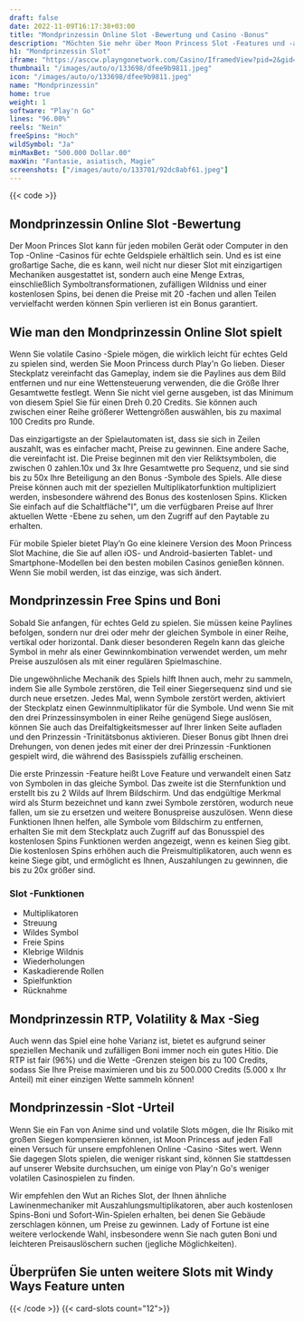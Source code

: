 ```yaml
---
draft: false
date: 2022-11-09T16:17:38+03:00
title: "Mondprinzessin Online Slot -Bewertung und Casino -Bonus"
description: "Möchten Sie mehr über Moon Princess Slot -Features und -auszahlungen erfahren? Unabhängig bewertet Slot -Spiele!"
h1: "Mondprinzessin Slot"
iframe: "https://asccw.playngonetwork.com/Casino/IframedView?pid=2&gid=moonprincess&lang=en_US&practice=1&channel=desktop&div=flashobject&width=100%25&height=100%25&user=&password=&ctx=&demo=2&brand=&lobby=&rccurrentsessiontime=0&rcintervaltime=0&rcaccounthistoryurl=&rccontinueurl=&rcexiturl=&rchistoryurlmode=&autoplaylimits=0&autoplayreset=0&callback=flashCallback&rcmga=&resourcelevel=0&hasjackpots=False&country=&pauseplay=&playlimit=&selftest=&sessiontime=&coreweburl=https://asccw.playngonetwork.com/&showpoweredby=True"
thumbnail: "/images/auto/o/133698/dfee9b9811.jpeg"
icon: "/images/auto/o/133698/dfee9b9811.jpeg"
name: "Mondprinzessin"
home: true
weight: 1
software: "Play'n Go"
lines: "96.00%"
reels: "Nein"
freeSpins: "Hoch"
wildSymbol: "Ja"
minMaxBet: "500.000 Dollar.00"
maxWin: "Fantasie, asiatisch, Magie"
screenshots: ["/images/auto/o/133701/92dc8abf61.jpeg"]
---
```


{{< code >}}<h2> Mondprinzessin Online Slot -Bewertung</h2><p> Der Moon Princes Slot kann für jeden mobilen Gerät oder Computer in den Top -Online -Casinos für echte Geldspiele erhältlich sein. Und es ist eine großartige Sache, die es kann, weil nicht nur dieser Slot mit einzigartigen Mechaniken ausgestattet ist, sondern auch eine Menge Extras, einschließlich Symboltransformationen, zufälligen Wildniss und einer kostenlosen Spins, bei denen die Preise mit 20 -fachen und allen Teilen vervielfacht werden können Spin verlieren ist ein Bonus garantiert.</p><h2> Wie man den Mondprinzessin Online Slot spielt</h2><p> Wenn Sie volatile Casino -Spiele mögen, die wirklich leicht für echtes Geld zu spielen sind, werden Sie Moon Princess durch Play'n Go lieben. Dieser Steckplatz vereinfacht das Gameplay, indem sie die Paylines aus dem Bild entfernen und nur eine Wettensteuerung verwenden, die die Größe Ihrer Gesamtwette festlegt. Wenn Sie nicht viel gerne ausgeben, ist das Minimum von diesem Spiel Sie für einen Dreh 0.20 Credits. Sie können auch zwischen einer Reihe größerer Wettengrößen auswählen, bis zu maximal 100 Credits pro Runde.</p><p> Das einzigartigste an der Spielautomaten ist, dass sie sich in Zeilen auszahlt, was es einfacher macht, Preise zu gewinnen. Eine andere Sache, die vereinfacht ist. Die Preise beginnen mit den vier Reliktsymbolen, die zwischen 0 zahlen.10x und 3x Ihre Gesamtwette pro Sequenz, und sie sind bis zu 50x Ihre Beteiligung an den Bonus -Symbole des Spiels. Alle diese Preise können auch mit der speziellen Multiplikatorfunktion multipliziert werden, insbesondere während des Bonus des kostenlosen Spins. Klicken Sie einfach auf die Schaltfläche"I", um die verfügbaren Preise auf Ihrer aktuellen Wette -Ebene zu sehen, um den Zugriff auf den Paytable zu erhalten.</p><p> Für mobile Spieler bietet Play’n Go eine kleinere Version des Moon Princess Slot Machine, die Sie auf allen iOS- und Android-basierten Tablet- und Smartphone-Modellen bei den besten mobilen Casinos genießen können. Wenn Sie mobil werden, ist das einzige, was sich ändert.</p><h2> Mondprinzessin Free Spins und Boni</h2><p> Sobald Sie anfangen, für echtes Geld zu spielen. Sie müssen keine Paylines befolgen, sondern nur drei oder mehr der gleichen Symbole in einer Reihe, vertikal oder horizontal. Dank dieser besonderen Regeln kann das gleiche Symbol in mehr als einer Gewinnkombination verwendet werden, um mehr Preise auszulösen als mit einer regulären Spielmaschine.</p><p> Die ungewöhnliche Mechanik des Spiels hilft Ihnen auch, mehr zu sammeln, indem Sie alle Symbole zerstören, die Teil einer Siegersequenz sind und sie durch neue ersetzen. Jedes Mal, wenn Symbole zerstört werden, aktiviert der Steckplatz einen Gewinnmultiplikator für die Symbole. Und wenn Sie mit den drei Prinzessinsymbolen in einer Reihe genügend Siege auslösen, können Sie auch das Dreifaltigkeitsmesser auf Ihrer linken Seite aufladen und den Prinzessin -Trinitätsbonus aktivieren.  Dieser Bonus gibt Ihnen drei Drehungen, von denen jedes mit einer der drei Prinzessin -Funktionen gespielt wird, die während des Basisspiels zufällig erscheinen.</p><p> Die erste Prinzessin -Feature heißt Love Feature und verwandelt einen Satz von Symbolen in das gleiche Symbol. Das zweite ist die Sternfunktion und erstellt bis zu 2 Wilds auf Ihrem Bildschirm. Und das endgültige Merkmal wird als Sturm bezeichnet und kann zwei Symbole zerstören, wodurch neue fallen, um sie zu ersetzen und weitere Bonuspreise auszulösen. Wenn diese Funktionen Ihnen helfen, alle Symbole vom Bildschirm zu entfernen, erhalten Sie mit dem Steckplatz auch Zugriff auf das Bonusspiel des kostenlosen Spins Funktionen werden angezeigt, wenn es keinen Sieg gibt. Die kostenlosen Spins erhöhen auch die Preismultiplikatoren, auch wenn es keine Siege gibt, und ermöglicht es Ihnen, Auszahlungen zu gewinnen, die bis zu 20x größer sind.</p><h3>
Slot -Funktionen</h3><ul>
<li></span>
Multiplikatoren</li>
<li></span>
Streuung</li>
<li></span>
Wildes Symbol</li>
<li></span>
Freie Spins</li>
<li></span>
Klebrige Wildnis</li>
<li></span>
Wiederholungen</li>
<li></span>
Kaskadierende Rollen</li>
<li></span>
Spielfunktion</li>
<li></span>
Rücknahme</li></ul><h2> Mondprinzessin RTP, Volatility & Max -Sieg</h2><p> Auch wenn das Spiel eine hohe Varianz ist, bietet es aufgrund seiner speziellen Mechanik und zufälligen Boni immer noch ein gutes Hitio. Die RTP ist fair (96%) und die Wette -Grenzen steigen bis zu 100 Credits, sodass Sie Ihre Preise maximieren und bis zu 500.000 Credits (5.000 x Ihr Anteil) mit einer einzigen Wette sammeln können!</p><h2> Mondprinzessin -Slot -Urteil</h2><p> Wenn Sie ein Fan von Anime sind und volatile Slots mögen, die Ihr Risiko mit großen Siegen kompensieren können, ist Moon Princess auf jeden Fall einen Versuch für unsere empfohlenen Online -Casino -Sites wert. Wenn Sie dagegen Slots spielen, die weniger riskant sind, können Sie stattdessen auf unserer Website durchsuchen, um einige von Play'n Go's weniger volatilen Casinospielen zu finden.</p><p> Wir empfehlen den Wut an Riches Slot, der Ihnen ähnliche Lawinenmechaniker mit Auszahlungsmultiplikatoren, aber auch kostenlosen Spins-Boni und Sofort-Win-Spielen erhalten, bei denen Sie Gebäude zerschlagen können, um Preise zu gewinnen. Lady of Fortune ist eine weitere verlockende Wahl, insbesondere wenn Sie nach guten Boni und leichteren Preisauslöschern suchen (jegliche Möglichkeiten).</p><h2>Überprüfen Sie unten weitere Slots mit Windy Ways Feature unten</h2>{{< /code >}}
{{< card-slots count="12">}}